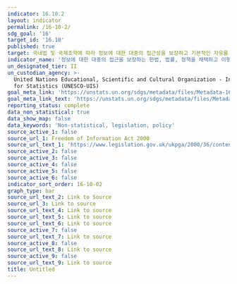 ```yaml
---
indicator: 16.10.2
layout: indicator
permalink: /16-10-2/
sdg_goal: '16'
target_id: '16.10'
published: true
target: 국내법 및 국제조약에 따라 정보에 대한 대중의 접근성을 보장하고 기본적인 자유를 보호
indicator_name: '정보에 대한 대중의 접근을 보장하는 헌법, 법률, 정책을 채택하고 이행하는 국가의 수'
un_designated_tier: II
un_custodian_agency: >-
  United Nations Educational, Scientific and Cultural Organization - Institute
  for Statistics (UNESCO-UIS)
goal_meta_link: 'https://unstats.un.org/sdgs/metadata/files/Metadata-16-10-02.pdf'
goal_meta_link_text: 'https://unstats.un.org/sdgs/metadata/files/Metadata-16-10-02.pdf'
reporting_status: complete
data_non_statistical: true
data_show_map: false
data_keywords: 'Non-statistical, legislation, policy'
source_active_1: false
source_url_1: Freedom of Information Act 2000
source_url_text_1: 'https://www.legislation.gov.uk/ukpga/2000/36/contents'
source_active_2: false
source_active_3: false
source_active_4: false
source_active_5: false
source_active_6: false
indicator_sort_order: 16-10-02
graph_type: bar
source_url_text_2: Link to Source
source_url_3: Link to source
source_url_text_4: Link to source
source_url_text_5: Link to source
source_url_text_6: Link to source
source_active_7: false
source_url_text_7: Link to source
source_active_8: false
source_url_text_8: Link to source
source_active_9: false
source_url_text_9: Link to source
title: Untitled
---
```

